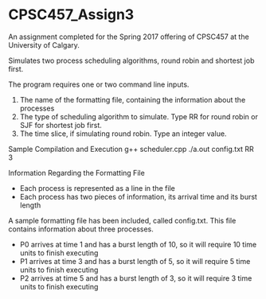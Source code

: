 # CPSC457_Assign3
An assignment completed for the Spring 2017 offering of CPSC457 at the University of Calgary.  

Simulates two process scheduling algorithms, round robin and shortest job first.

The program requires one or two command line inputs.
1) The name of the formatting file, containing the information about the processes
2) The type of scheduling algorithm to simulate.  Type RR for round robin or SJF for shortest job first.
3) The time slice, if simulating round robin.  Type an integer value.

Sample Compilation and Execution
g++ scheduler.cpp
./a.out config.txt RR 3


Information Regarding the Formatting File
- Each process is represented as a line in the file
- Each process has two pieces of information, its arrival time and its burst length
 
 
A sample formatting file has been included, called config.txt.  This file contains information about three processes.
- P0 arrives at time 1 and has a burst length of 10, so it will require 10 time units to finish executing
- P1 arrives at time 3 and has a burst length of 5, so it will require 5 time units to finish executing
- P2 arrives at time 5 and has a burst length of 3, so it will require 3 time units to finish executing
